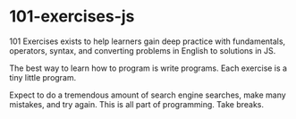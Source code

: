 # 101-exercises-js
101 Exercises exists to help learners gain deep practice with fundamentals, operators, syntax, and converting problems in English to solutions in JS.

The best way to learn how to program is write programs. Each exercise is a tiny little program.

Expect to do a tremendous amount of search engine searches, make many mistakes, and try again. This is all part of programming. Take breaks.

